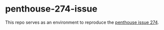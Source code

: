 # penthouse-274-issue

This repo serves as an environment to reproduce the [penthouse issue 274](https://github.com/pocketjoso/penthouse/issues/274).


